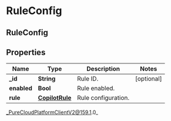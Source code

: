 # RuleConfig

## RuleConfig

## Properties

|Name | Type | Description | Notes|
|------------ | ------------- | ------------- | -------------|
| **_id** | **String** | Rule ID. | [optional] |
| **enabled** | **Bool** | Rule enabled. | |
| **rule** | [**CopilotRule**](CopilotRule) | Rule configuration. | |



_PureCloudPlatformClientV2@159.1.0_
